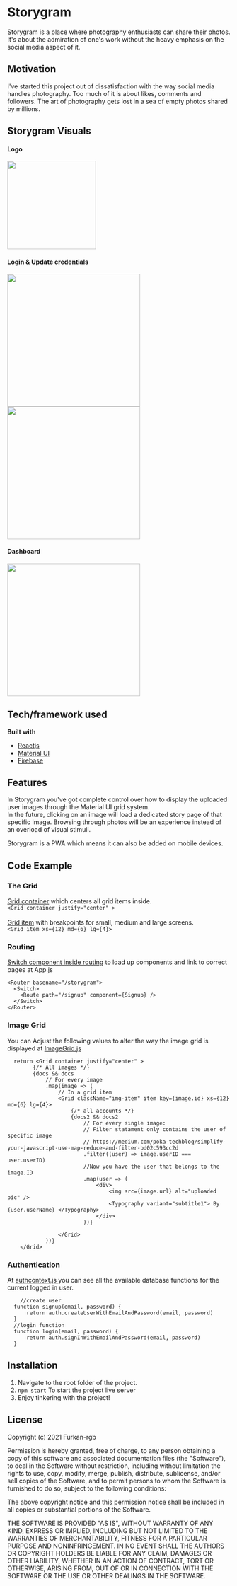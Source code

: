 # Storygram

Storygram is a place where photography enthusiasts can share their photos. It's about the admiration of one's work without the heavy emphasis on the social media aspect of it. 

## Motivation
I've started this project out of dissatisfaction with the way social media handles photography. Too much of it is about likes, comments and followers. The art of photography gets lost in a sea of empty photos shared by millions.

## Storygram Visuals
#### Logo
<a href="url"><img src="https://i.imgur.com/fdBvgyZ.png" height="200" align="center"></a> <br>

#### Login & Update credentials
<a href="url"><img src="https://i.imgur.com/lHefmUK.png" height="300"></a>
<a href="url"><img src="https://i.imgur.com/LrZR8Ev.png" height="300"></a>

#### Dashboard
<a href="url"><img src="https://i.imgur.com/S3P16aH.png" height="300"></a> <br>

## Tech/framework used
**Built with**
- <a href="https://create-react-app.dev/docs/getting-started/">Reactjs</a>
- <a href="https://material-ui.com/getting-started/installation/">Material UI</a>
- <a href="https://firebase.google.com/docs/web/setup">Firebase</a>

## Features
<p>In Storygram you've got complete control over how to display the uploaded user images through the Material UI grid system. <br>In the future, clicking on an image will load a dedicated story page of that specific image. Browsing through photos will be an experience instead of an overload of visual stimuli.</p>

<p>Storygram is a PWA which means it can also be added on mobile devices.</p>

## Code Example
### The Grid
<a href="https://material-ui.com/components/grid/">Grid container<a> which centers all grid items inside.<br>
`<Grid container justify="center" >` <br><br>
<a href="https://material-ui.com/components/grid/">Grid item<a> with breakpoints for small, medium and large screens.<br> 
`<Grid item xs={12} md={6} lg={4}>` <br>
  
 ### Routing
  <p> <a href="https://reactrouter.com/web/guides/quick-start">Switch component inside routing</a> to load up components and link to correct pages at App.js </p>
  
```JSX
<Router basename="/storygram">
  <Switch>
    <Route path="/signup" component={Signup} />
  </Switch>
</Router>
```
### Image Grid
<p> You can Adjust the following values to alter the way the image grid is displayed at <a href="https://github.com/Furkan-rgb/photo_db/blob/main/src/components/ImageGrid.js">ImageGrid.js</a> </p>
  
```JSX    
  return <Grid container justify="center" >
        {/* All images */}
        {docs && docs
            // For every image
            .map(image => (
                // In a grid item
                <Grid className="img-item" item key={image.id} xs={12} md={6} lg={4}>
                    {/* all accounts */}
                    {docs2 && docs2
                        // For every single image:
                        // Filter statament only contains the user of specific image
                        // https://medium.com/poka-techblog/simplify-your-javascript-use-map-reduce-and-filter-bd02c593cc2d
                        .filter((user) => image.userID === user.userID)
                        //Now you have the user that belongs to the image.ID
                        .map(user => (
                            <div>
                                <img src={image.url} alt="uploaded pic" />
                                <Typography variant="subtitle1"> By {user.userName} </Typography>
                            </div>
                        ))}

                </Grid>
            ))}
    </Grid>
```
### Authentication
<p> At <a href="https://github.com/Furkan-rgb/photo_db/blob/main/src/contexts/AuthContext.js"> authcontext.js </a> you can see all the available database functions for the current logged in user.
  
  ```JSX
      //create user
    function signup(email, password) {
        return auth.createUserWithEmailAndPassword(email, password)
    }
    //login function
    function login(email, password) {
        return auth.signInWithEmailAndPassword(email, password)
    }
```
    
## Installation
1. Navigate to the root folder of the project.
2. `npm start` To start the project live server
3. Enjoy tinkering with the project!

## License

Copyright (c) 2021 Furkan-rgb

Permission is hereby granted, free of charge, to any person obtaining a copy
of this software and associated documentation files (the "Software"), to deal
in the Software without restriction, including without limitation the rights
to use, copy, modify, merge, publish, distribute, sublicense, and/or sell
copies of the Software, and to permit persons to whom the Software is
furnished to do so, subject to the following conditions:

The above copyright notice and this permission notice shall be included in all
copies or substantial portions of the Software.

THE SOFTWARE IS PROVIDED "AS IS", WITHOUT WARRANTY OF ANY KIND, EXPRESS OR
IMPLIED, INCLUDING BUT NOT LIMITED TO THE WARRANTIES OF MERCHANTABILITY,
FITNESS FOR A PARTICULAR PURPOSE AND NONINFRINGEMENT. IN NO EVENT SHALL THE
AUTHORS OR COPYRIGHT HOLDERS BE LIABLE FOR ANY CLAIM, DAMAGES OR OTHER
LIABILITY, WHETHER IN AN ACTION OF CONTRACT, TORT OR OTHERWISE, ARISING FROM,
OUT OF OR IN CONNECTION WITH THE SOFTWARE OR THE USE OR OTHER DEALINGS IN THE
SOFTWARE.
